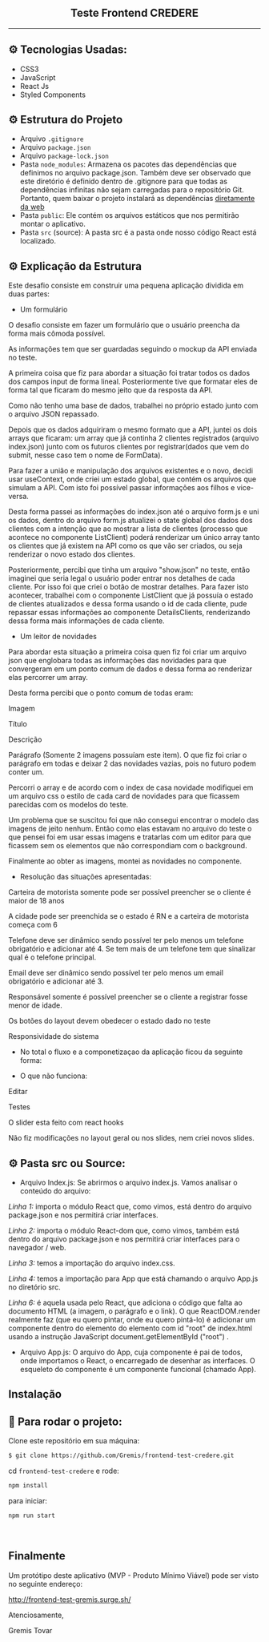 <h2 align="center">Teste Frontend CREDERE</h2>

<hr/>


## ⚙️ Tecnologias Usadas:
- CSS3
- JavaScript 
- React Js 
- Styled Components

## ⚙️ Estrutura do Projeto

- Arquivo `.gitignore`
- Arquivo `package.json`
- Arquivo `package-lock.json`
- Pasta `node_modules`: Armazena os pacotes das dependências que definimos no arquivo package.json. Também deve ser observado que este diretório é definido dentro de .gitignore para que todas as dependências infinitas não sejam carregadas para o repositório Git. Portanto, quem baixar o projeto instalará as dependências [diretamente da web](https://www.npmjs.com/)
- Pasta `public`: Ele contém os arquivos estáticos que nos permitirão montar o aplicativo.
- Pasta `src` (source): A pasta src é a pasta onde nosso código React está localizado.

## ⚙️ Explicação da Estrutura
Este desafio consiste em construir uma pequena aplicação dividida em duas partes:

- Um formulário

O desafio consiste em fazer um formulário que o usuário preencha da forma mais cômoda possível.

As informações tem que ser guardadas seguindo o mockup da API enviada no teste.

A primeira coisa que fiz para abordar a situação foi tratar todos os dados dos campos input de forma lineal. Posteriormente tive que formatar eles de forma tal que ficaram do mesmo jeito que da resposta da API.

Como não tenho uma base de dados, trabalhei no próprio estado junto com o arquivo JSON repassado.

Depois que os dados adquiriram o mesmo formato que a API, juntei os dois arrays que ficaram: um array que já continha 2 clientes registrados (arquivo index.json) junto com os futuros clientes por registrar(dados que vem do submit, nesse caso tem o nome de FormData).

Para fazer a união e manipulação dos arquivos existentes e o novo, decidi usar useContext, onde criei um estado global, que contém os arquivos que simulam a API. Com isto foi possível passar informações aos filhos e vice-versa.

Desta forma passei as informações do index.json até o arquivo form.js e uni os dados, dentro do arquivo form.js atualizei o state global dos dados dos clientes com a intenção que ao mostrar a lista de clientes (processo que acontece no componente ListClient) poderá renderizar um único array tanto os clientes que já existem na API como os que vão ser criados, ou seja renderizar o novo estado dos clientes.

Posteriormente, percibi que tinha um arquivo "show.json" no teste, então imaginei que seria legal o usuário poder entrar nos detalhes de cada cliente. Por isso foi que criei o botão de mostrar detalhes. Para fazer isto acontecer, trabalhei com o componente ListClient que já possuía o estado de clientes atualizados e dessa forma usando o id de cada cliente, pude repassar essas informações ao componente DetailsClients, renderizando dessa forma mais informações de cada cliente.


- Um leitor de novidades

Para abordar esta situação a primeira coisa quen fiz foi criar um arquivo json que englobara todas as informações das novidades para que convergeram em um ponto comum de dados e dessa forma ao renderizar elas percorrer um array.

Desta forma percibi que o ponto comum de todas eram:


Imagem


Título


Descrição


Parágrafo (Somente 2 imagens possuíam este item). O que fiz foi criar o parágrafo em todas e deixar 2 das novidades vazias, pois no futuro podem conter um.

Percorri o array e de acordo com o index de casa novidade modifiquei em um arquivo css o estilo de cada card de novidades para que ficassem parecidas com os modelos do teste.

Um problema que se suscitou foi que não consegui encontrar o modelo das imagens de jeito nenhum. Então como elas estavam no arquivo do teste o que pensei foi em usar essas imagens e tratarlas com um editor para que ficassem sem os elementos que não correspondiam com o background.

Finalmente ao obter as imagens, montei as novidades no componente.


- Resolução das situações apresentadas:

Carteira de motorista somente pode ser possível preencher se o cliente é maior de 18 anos



A cidade pode ser preenchida se o estado é RN e a carteira de motorista começa com 6

Telefone deve ser dinâmico sendo possível ter pelo menos um telefone obrigatório e adicionar até 4. Se tem mais de um telefone tem que sinalizar qual é o telefone principal.

Email deve ser dinâmico sendo possível ter pelo menos um email obrigatório e adicionar até 3.

Responsável somente é possível preencher se o cliente a registrar fosse menor de idade.

Os botões do layout devem obedecer o estado dado no teste



Responsividade do sistema




- No total o fluxo e a componetizaçao da aplicação ficou da seguinte forma:







- O que não funciona:


Editar


Testes


O slider esta feito com react hooks


Não fiz modificações no layout geral ou nos slides, nem criei novos slides.


## ⚙️ Pasta src ou Source:

- Arquivo Index.js:
Se abrirmos o arquivo index.js. Vamos analisar o conteúdo do arquivo:

*Linha 1:* importa o módulo React que, como vimos, está  dentro do arquivo package.json e nos permitirá criar interfaces.

*Linha 2:* importa o módulo React-dom que, como vimos, também está dentro do arquivo package.json e nos permitirá criar interfaces para o navegador / web.

*Linha 3:* temos a importação do arquivo index.css.

*Linha 4:* temos a importação para App que está chamando o arquivo App.js no diretório src.

*Linha 6:* é aquela usada pelo React, que adiciona o código que falta ao documento HTML (a imagem, o parágrafo e o link). O que ReactDOM.render realmente faz (que eu quero pintar, onde eu quero pintá-lo) é adicionar um componente dentro do elemento do elemento com id "root" de index.html usando a instrução JavaScript document.getElementById ("root") .

- Arquivo App.js:
O arquivo do App, cuja componente é pai de todos, onde importamos o React, o encarregado de desenhar as interfaces.
O esqueleto do componente é um componente funcional (chamado App). 


##  Instalação


## 🏁 Para rodar o projeto:

Clone este repositório em sua máquina:

```bash
$ git clone https://github.com/Gremis/frontend-test-credere.git
```

cd `frontend-test-credere` e rode:

```bash
npm install
```

para iniciar:

```bash
npm run start
```

<br/>

##  Finalmente

Um protótipo deste aplicativo (MVP - Produto Mínimo Viável) pode ser visto no seguinte endereço:

http://frontend-test-gremis.surge.sh/


Atenciosamente,

Gremis Tovar